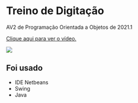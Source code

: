 # Treino de Digitação

AV2 de Programação Orientada a Objetos de 2021.1

[Clique aqui para ver o vídeo.](https://youtu.be/pYBU4i0_I3I)

![](https://img.youtube.com/vi/pYBU4i0_I3I/0.jpg)

## Foi usado

- IDE Netbeans
- Swing
- Java
